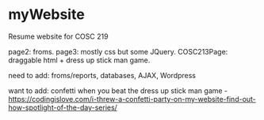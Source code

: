 # myWebsite

Resume website for COSC 219 

page2: froms.
page3: mostly css but some JQuery.
COSC213Page: draggable html + dress up stick man game.

need to add: froms/reports, databases, AJAX, Wordpress


want to add:
confetti when you beat the dress up stick man game
    - https://codingislove.com/i-threw-a-confetti-party-on-my-website-find-out-how-spotlight-of-the-day-series/


